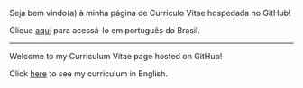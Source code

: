 Seja bem vindo(a) à minha página de Curriculo Vitae hospedada no GitHub!

Clique [aqui](./pt-BR/README.md) para acessá-lo em português do Brasil. 

---

Welcome to my Curriculum Vitae page hosted on GitHub!

Click [here](./en-US/README.md) to see my curriculum in English. 
